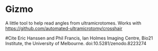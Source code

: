 # Gizmo


A little tool to help read angles from ultramicrotomes. Works with https://github.com/automated-ultramicrotomy/crosshair

#Cite
Eric Hanssen and Phil Francis, Ian Holmes Imaging Centre, Bio21 Institute, the University of Melbourne.
doi:10.5281/zenodo.8223274
